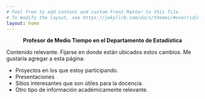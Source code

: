 ```yaml
---
# Feel free to add content and custom Front Matter to this file.
# To modify the layout, see https://jekyllrb.com/docs/themes/#overriding-theme-defaults
layout: home
---
```


<center><b> Profesor de Medio Tiempo en el Departamento de Estadística </b></center>

Contenido relevante. Fijarse en donde están ubicados estos cambios. Me gustaría agregar a esta página:

- Proyectos en los que estoy participando.
- Presentaciones
- Sitios interesantes que son útiles para la docencia.
- Otro tipo de información académicamente relevante.

